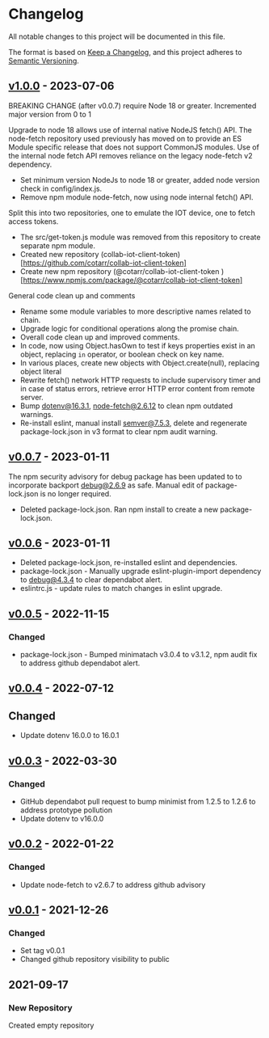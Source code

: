 # Changelog

All notable changes to this project will be documented in this file.

The format is based on [Keep a Changelog](https://keepachangelog.com/en/1.0.0/),
and this project adheres to
[Semantic Versioning](https://semver.org/spec/v2.0.0.html).

## [v1.0.0](https://github.com/cotarr/collab-iot-device/releases/tag/v1.0.0) - 2023-07-06

BREAKING CHANGE (after v0.0.7) require Node 18 or greater. Incremented major version from 0 to 1

Upgrade to node 18 allows use of internal native NodeJS fetch() API. 
The node-fetch repository used previously has moved on to provide an ES Module 
specific release that does not support CommonJS modules.
Use of the internal node fetch API removes reliance on the legacy node-fetch v2 dependency.

- Set minimum version NodeJs to node 18 or greater, added node version check in config/index.js.
- Remove npm module node-fetch, now using node internal fetch() API.

Split this into two repositories, one to emulate the IOT device, one to fetch access tokens.

- The src/get-token.js module was removed from this repository to create separate npm module.
- Created new repository (collab-iot-client-token)[https://github.com/cotarr/collab-iot-client-token]
- Create new npm repository (@cotarr/collab-iot-client-token )[https://www.npmjs.com/package/@cotarr/collab-iot-client-token]

General code clean up and comments

- Rename some module variables to more descriptive names related to chain.
- Upgrade logic for conditional operations along the promise chain.
- Overall code clean up and improved comments.
- In code, now using Object.hasOwn to test if keys properties exist in an object, replacing `in` operator, or boolean check on key name.
- In various places, create new objects with Object.create(null), replacing object literal
- Rewrite fetch() network HTTP requests to include supervisory timer and in case of status errors, retrieve error HTTP error content from remote server.
- Bump dotenv@16.3.1, node-fetch@2.6.12 to clean npm outdated warnings.
- Re-install eslint, manual install semver@7.5.3, delete and regenerate package-lock.json in v3 format to clear npm audit warning.

## [v0.0.7](https://github.com/cotarr/collab-iot-device/releases/tag/v0.0.7) - 2023-01-11

The npm security advisory for debug package has been updated to 
to incorporate backport debug@2.6.9 as safe. Manual edit of package-lock.json is 
no longer required.

- Deleted package-lock.json. Ran npm install to create a new package-lock.json.

## [v0.0.6](https://github.com/cotarr/collab-iot-device/releases/tag/v0.0.6) - 2023-01-11

- Deleted package-lock.json, re-installed eslint and dependencies.
- package-lock.json - Manually upgrade eslint-plugin-import dependency to debug@4.3.4 to clear dependabot alert.
- eslintrc.js - update rules to match changes in eslint upgrade.

## [v0.0.5](https://github.com/cotarr/collab-iot-device/releases/tag/v0.0.5) - 2022-11-15

### Changed

- package-lock.json - Bumped minimatach v3.0.4 to v3.1.2, npm audit fix to address github dependabot alert.

## [v0.0.4](https://github.com/cotarr/collab-iot-device/releases/tag/v0.0.4) - 2022-07-12

## Changed

- Update dotenv 16.0.0 to 16.0.1

## [v0.0.3](https://github.com/cotarr/collab-iot-device/releases/tag/v0.0.3) - 2022-03-30

### Changed

- GitHub dependabot pull request to bump minimist from 1.2.5 to 1.2.6 to address prototype pollution
- Update dotenv to v16.0.0

## [v0.0.2](https://github.com/cotarr/collab-iot-device/releases/tag/v0.0.2) - 2022-01-22

### Changed

- Update node-fetch to v2.6.7 to address github advisory

## [v0.0.1](https://github.com/cotarr/collab-iot-device/releases/tag/v0.0.1) - 2021-12-26

### Changed

- Set tag v0.0.1
- Changed github repository visibility to public

## 2021-09-17

### New Repository

Created empty repository
